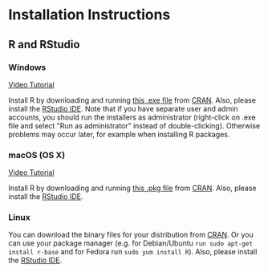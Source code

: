 # Installation Instructions 

## R and RStudio

### Windows

[Video Tutorial](https://www.youtube.com/watch?v=q0PjTAylwoU)

Install R by downloading and running [this .exe file](http://cran.r-project.org/bin/windows/base/release.htm) from [CRAN](http://cran.r-project.org/index.html). Also, please install the [RStudio IDE](http://www.rstudio.com/ide/download/desktop). Note that if you have separate user and admin accounts, you should run the installers as administrator (right-click on .exe file and select "Run as administrator" instead of double-clicking). Otherwise problems may occur later, for example when installing R packages.

### macOS (OS X)

[Video Tutorial](https://www.youtube.com/watch?v=5-ly3kyxwEg)

Install R by downloading and running [this .pkg file](http://cran.r-project.org/bin/macosx/R-latest.pkg) from [CRAN](http://cran.r-project.org/index.html). Also, please install the [RStudio IDE](http://www.rstudio.com/ide/download/desktop).

### Linux

You can download the binary files for your distribution from [CRAN](http://cran.r-project.org/index.html). Or you can use your package manager (e.g. for Debian/Ubuntu `run sudo apt-get install r-base` and for Fedora run `sudo yum install R`). Also, please install the [RStudio IDE](http://www.rstudio.com/ide/download/desktop).